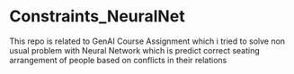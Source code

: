 # Constraints_NeuralNet
This repo is related to GenAI Course Assignment which i tried to solve non usual problem with Neural Network which is predict correct seating arrangement of people based on conflicts in their relations 
